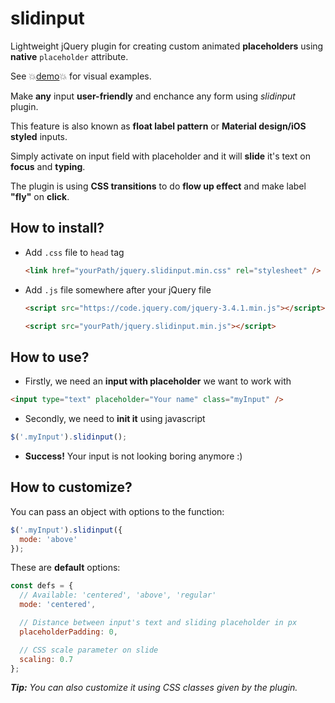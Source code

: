 # slidinput

Lightweight jQuery plugin for creating custom animated **placeholders** using **native** `placeholder` attribute.

See 💥[demo](https://goodleby.github.io/slidinput/demo/)💥 for visual examples.

Make **any** input **user-friendly** and enchance any form using _slidinput_ plugin.

This feature is also known as **float label pattern** or **Material design/iOS styled** inputs.

Simply activate on input field with placeholder and it will **slide** it's text on **focus** and **typing**.

The plugin is using **CSS transitions** to do **flow up effect** and make label **"fly"** on **click**.

## How to install?

- Add `.css` file to `head` tag

  ```html
  <link href="yourPath/jquery.slidinput.min.css" rel="stylesheet" />
  ```

- Add `.js` file somewhere after your jQuery file

  ```html
  <script src="https://code.jquery.com/jquery-3.4.1.min.js"></script>

  <script src="yourPath/jquery.slidinput.min.js"></script>
  ```

## How to use?

- Firstly, we need an **input with placeholder** we want to work with

```html
<input type="text" placeholder="Your name" class="myInput" />
```

- Secondly, we need to **init it** using javascript

```javascript
$('.myInput').slidinput();
```

- **Success!** Your input is not looking boring anymore :)

## How to customize?

You can pass an object with options to the function:

```javascript
$('.myInput').slidinput({
  mode: 'above'
});
```

These are **default** options:

```javascript
const defs = {
  // Available: 'centered', 'above', 'regular'
  mode: 'centered',

  // Distance between input's text and sliding placeholder in px
  placeholderPadding: 0,

  // CSS scale parameter on slide
  scaling: 0.7
};
```

_**Tip:** You can also customize it using CSS classes given by the plugin._
